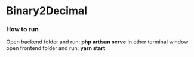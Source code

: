 # Binary2Decimal

### How to run
Open backend folder and run: <b>php artisan serve</b>
In other terminal window open frontend folder and run: <b> yarn start</b>
